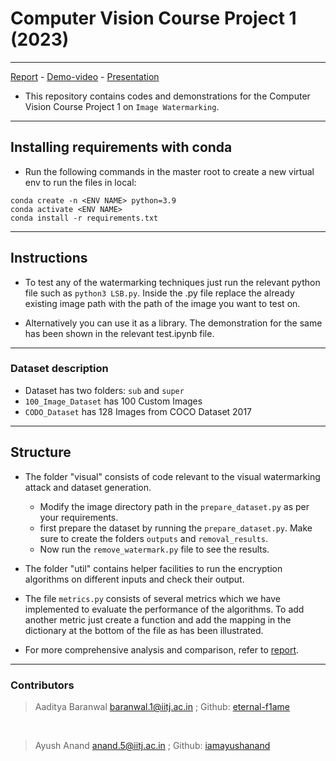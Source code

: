 # Computer Vision Course Project 1 (2023)

___
[Report](B20CS082_B20EE001_Project_Report.pdf) -  [Demo-video](https://youtu.be/hbBockxgOn4) - [Presentation](/Presentation/Presentation.pdf)

* This repository contains codes and demonstrations for the Computer Vision Course Project 1 on `Image Watermarking`.

___

## Installing requirements with conda

* Run the following commands in the master root to create a new virtual env to run the files in local:

```shell
conda create -n <ENV NAME> python=3.9
conda activate <ENV NAME>
conda install -r requirements.txt
```

___

## Instructions

* To test any of the watermarking techniques just run the relevant python file such as `python3 LSB.py`. Inside the <Algorithm>.py file replace the already existing image path with the path of the image you want to test on.

* Alternatively you can use it as a library. The demonstration for the same has been shown in the relevant test.ipynb file.

___

### Dataset description

* Dataset has two folders: `sub` and `super`
* `100_Image_Dataset` has 100 Custom Images
* `CODO_Dataset` has 128 Images from COCO Dataset 2017

___

## Structure

* The folder "visual" consists of code relevant to the visual watermarking attack and dataset generation.
  * Modify the image directory path in the `prepare_dataset.py` as per your requirements.
  * first prepare the dataset by running the `prepare_dataset.py`. Make sure to create the folders `outputs` and `removal_results`.
  * Now run the `remove_watermark.py` file to see the results.

* The folder "util" contains helper facilities to run the encryption algorithms on different inputs and check their output.
* The file `metrics.py` consists of several metrics which we have implemented to evaluate the performance of the algorithms. To add another metric just create a function and add the mapping in the dictionary at the bottom of the file as has been illustrated.
* For more comprehensive analysis and comparison, refer to [report](B20CS082_B20EE001_Project_Report.pdf).

___

### Contributors

> Aaditya Baranwal baranwal.1@iitj.ac.in ;  Github: [eternal-f1ame](https://github.com/aeternum)
<br>

> Ayush Anand anand.5@iitj.ac.in ; Github: [iamayushanand](https://github.com/iamayushanand)
